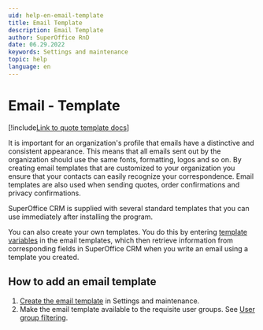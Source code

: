 ```yaml
---
uid: help-en-email-template
title: Email Template
description: Email Template
author: SuperOffice RnD
date: 06.29.2022
keywords: Settings and maintenance
topic: help
language: en
---
```


# Email - Template

[!include[Link to quote template docs](includes/learn-quote-templates.md)]

It is important for an organization's profile that emails have a distinctive and consistent appearance. This means that all emails sent out by the organization should use the same fonts, formatting, logos and so on. By creating email templates that are customized to your organization you ensure that your contacts can easily recognize your correspondence. Email templates are also used when sending quotes, order confirmations and privacy confirmations.

SuperOffice CRM is supplied with several standard templates that you can use immediately after installing the program.

You can also create your own templates. You do this by entering [template variables][2] in the email templates, which then retrieve information from corresponding fields in SuperOffice CRM when you write an email using a template you created.

## How to add an email template

1. [Create the email template][4] in Settings and maintenance.
1. Make the email template available to the requisite user groups. See [User group filtering][5].

<!-- Referenced links -->
[2]: ../../../document/templates/learn/template-variables.md
[4]: add-email-template.md
[5]: organize/user-group-filtering.md

<!-- Referenced images -->
